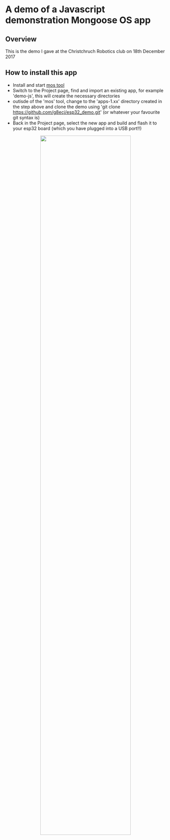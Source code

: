 # A demo of a Javascript demonstration Mongoose OS app

## Overview

This is the demo I gave at the Christchruch Robotics club on 18th December 2017

## How to install this app

- Install and start [mos tool](https://mongoose-os.com/software.html)
- Switch to the Project page, find and import an existing app, for example 'demo-js', this will create the necessary directories
- outisde of the 'mos' tool, change to the 'apps-1.xx' directory created in the step above and clone the demo using 'git clone https://github.com/g8ecj/esp32_demo.git' (or whatever your favourite git syntax is)
- Back in the Project page, select the new app and build and flash it to your esp32 board (which you have plugged into a USB port!!)

<p align="center">
  <img src="https://mongoose-os.com/images/app1.gif" width="75%">
</p>
